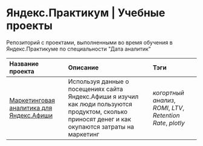 # Яндекс.Практикум | Учебные проекты
Репозиторий с проектами, выполненными во время обучения в Яндекс.Практикуме по специальности "Дата аналитик"

| Название проекта | Описание | Тэги | 
| :---------------------- | :---------------------- | :---------------------- |
| [Маркетинговая аналитика для Яндекс.Афиши](Маркетинговая%20аналитика%20для%20Яндекс.Афиши) | Используя данные о посещениях сайта Яндекс.Афиши я изучил как люди пользуются продуктом, сколько приносят денег и как окупаются затраты на маркетинг| *когортный анализ*, *ROMI*, *LTV*, *Retention Rate*, *plotly* |
